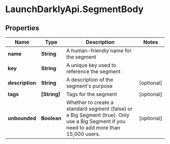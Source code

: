 # LaunchDarklyApi.SegmentBody

## Properties

Name | Type | Description | Notes
------------ | ------------- | ------------- | -------------
**name** | **String** | A human-friendly name for the segment | 
**key** | **String** | A unique key used to reference the segment | 
**description** | **String** | A description of the segment&#39;s purpose | [optional] 
**tags** | **[String]** | Tags for the segment | [optional] 
**unbounded** | **Boolean** | Whether to create a standard segment (false) or a Big Segment (true). Only use a Big Segment if you need to add more than 15,000 users. | [optional] 


